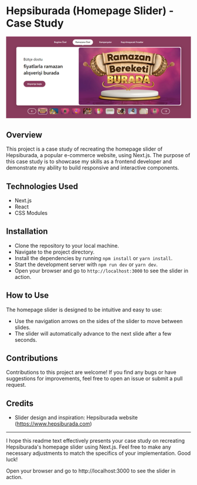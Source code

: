 # Hepsiburada (Homepage Slider) - Case Study

![Hepsiburada Homepage Slider](https://raw.githubusercontent.com/salihandic/hepsiburada-slider/master/public/Screenshot.png)

## Overview

This project is a case study of recreating the homepage slider of Hepsiburada, a popular e-commerce website, using Next.js. The purpose of this case study is to showcase my skills as a frontend developer and demonstrate my ability to build responsive and interactive components.

## Technologies Used

- Next.js
- React
- CSS Modules


## Installation

- Clone the repository to your local machine.
- Navigate to the project directory.
- Install the dependencies by running `npm install` or `yarn install`.
- Start the development server with `npm run dev` or `yarn dev`.
- Open your browser and go to `http://localhost:3000` to see the slider in action.

## How to Use

The homepage slider is designed to be intuitive and easy to use:
- Use the navigation arrows on the sides of the slider to move between slides.
- The slider will automatically advance to the next slide after a few seconds.

## Contributions

Contributions to this project are welcome! If you find any bugs or have suggestions for improvements, feel free to open an issue or submit a pull request.


## Credits

- Slider design and inspiration: Hepsiburada website (https://www.hepsiburada.com)

---

I hope this readme text effectively presents your case study on recreating Hepsiburada's homepage slider using Next.js. Feel free to make any necessary adjustments to match the specifics of your implementation. Good luck!

Open your browser and go to http://localhost:3000 to see the slider in action.
